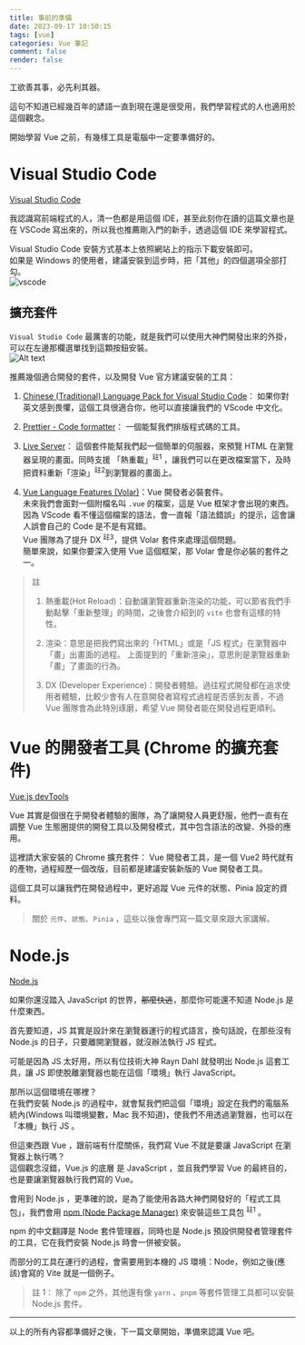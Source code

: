 ```yaml
---
title: 事前的準備
date: 2023-09-17 10:50:15
tags: [vue]
categories: Vue 筆記
comment: false
render: false
---
```


工欲善其事，必先利其器。  

這句不知道已經幾百年的諺語一直到現在還是很受用，我們學習程式的人也適用於這個觀念。  

開始學習 Vue 之前，有幾樣工具是電腦中一定要準備好的。


# Visual Studio Code
[Visual Studio Code](https://code.visualstudio.com/download)

我認識寫前端程式的人，清一色都是用這個 IDE，甚至此刻你在讀的這篇文章也是在 VSCode 寫出來的，所以我也推薦剛入門的新手，透過這個 IDE 來學習程式。

Visual Studio Code 安裝方式基本上依照網站上的指示下載安裝即可。  
如果是 Windows 的使用者，建議安裝到這步時，把「其他」的四個選項全部打勾。  
![vscode](https://i.imgur.com/2njc0RF.jpg)

## 擴充套件

`Visual Studio Code` 最厲害的功能，就是我們可以使用大神們開發出來的外掛，可以在左邊那欄選單找到這顆按鈕安裝。  
![Alt text](https://i.imgur.com/qkWeigZ.png)

推薦幾個適合開發的套件，以及開發 Vue 官方建議安裝的工具：

1. [Chinese (Traditional) Language Pack for Visual Studio Code](https://marketplace.visualstudio.com/items?itemName=MS-CEINTL.vscode-language-pack-zh-hant)：
如果你對英文感到畏懼，這個工具很適合你，他可以直接讓我們的 VScode 中文化。


2. [Prettier - Code formatter](https://marketplace.visualstudio.com/items?itemName=esbenp.prettier-vscode)：
一個能幫我們排版程式碼的工具。


3. [Live Server](https://marketplace.visualstudio.com/items?itemName=ritwickdey.LiveServer)：
這個套件能幫我們起一個簡單的伺服器，來預覽 HTML 在瀏覽器呈現的畫面。同時支援 「熱重載」<sup>註1</sup> ，讓我們可以在更改檔案當下，及時把資料重新「渲染」<sup>註2</sup>到瀏覽器的畫面上。

4. [Vue Language Features (Volar)](https://marketplace.visualstudio.com/items?itemName=Vue.volar)：Vue 開發者必裝套件。  
未來我們會面對一個附檔名叫 `.vue` 的檔案，這是 Vue 框架才會出現的東西。  
因為 VScode 看不懂這個檔案的語法，會一直報「語法錯誤」的提示，這會讓人誤會自己的 Code 是不是有寫錯。   
Vue 團隊為了提升 DX <sup>註3</sup>，提供 Volar 套件來處理這個問題。  
簡單來說，如果你要深入使用 Vue 這個框架，那 Volar 會是你必裝的套件之一。


> 註
> 1. 熱重載(Hot Reload)：自動讓瀏覽器重新渲染的功能，可以節省我們手動點擊「重新整理」的時間，之後會介紹到的 `vite` 也會有這樣的特性。
> 
> 2. 渲染：意思是把我們寫出來的「HTML」或是「JS 程式」在瀏覽器中「畫」出畫面的過程。
上面提到的「重新渲染」，意思則是瀏覽器重新「畫」了畫面的行為。
> 
> 3. DX (Developer Experience)：開發者體驗。過往程式開發都在追求使用者體驗，比較少會有人在意開發者寫程式過程是否感到友善，不過 Vue 團隊會為此特別琢磨，希望 Vue 開發者能在開發過程更順利。  

# Vue 的開發者工具 (Chrome 的擴充套件)
[Vue.js devTools](https://chrome.google.com/webstore/detail/vuejs-devtools/nhdogjmejiglipccpnnnanhbledajbpd)


Vue 其實是個很在乎開發者體驗的團隊，為了讓開發人員更舒服，他們一直有在調整 Vue 生態圈提供的開發工具以及開發模式，其中包含語法的改變、外掛的應用。  

這裡請大家安裝的 Chrome 擴充套件： Vue 開發者工具，是一個 Vue2 時代就有的產物，過程經歷一個改版，目前都是建議安裝新版的 Vue 開發者工具。

這個工具可以讓我們在開發過程中，更好追蹤 Vue 元件的狀態、Pinia 設定的資料。

> 關於 `元件`、`狀態`、`Pinia` ，這些以後會專門寫一篇文章來跟大家講解。


# Node.js

[Node.js](https://nodejs.org/zh-tw)

如果你還沒踏入 JavaScript 的世界，~~那麼快逃~~，那麼你可能還不知道 Node.js 是什麼東西。
 
首先要知道，JS 其實是設計來在瀏覽器運行的程式語言，換句話說，在那些沒有 Node.js 的日子，只要離開瀏覽器，就沒辦法執行 JS 程式。

可能是因為 JS 太好用，所以有位技術大神 Rayn Dahl 就發明出 Node.js 這套工具，讓 JS 即使脫離瀏覽器也能在這個「環境」執行 JavaScript。

那所以這個環境在哪裡？  
在我們安裝 Node.js 的過程中，就會幫我們把這個「環境」設定在我們的電腦系統內(Windows 叫環境變數，Mac 我不知道)，使我們不用透過瀏覽器，也可以在「本機」執行 JS 。

但這東西跟 Vue ，跟前端有什麼關係，我們寫 Vue 不就是要讓 JavaScript 在瀏覽器上執行嗎？  
這個觀念沒錯，Vue.js 的底層 是 JavaScript ，並且我們學習 Vue 的最終目的，也是要讓瀏覽器執行我們寫的 Vue。

會用到 Node.js ，更準確的說，是為了能使用各路大神們開發好的「程式工具包」，我們會用 [npm (Node Package Manager)](https://www.npmjs.com/) 來安裝這些工具包 <sup>註1</sup> 。  

npm 的中文翻譯是 Node 套件管理器，同時也是 Node.js 預設供開發者管理套件的工具，它在我們安裝 Node.js 時會一併被安裝。

而部分的工具在運行的過程，會需要用到本機的 JS 環境：Node，例如之後(應該)會寫的 Vite 就是一個例子。

> 註 1： 除了 `npm` 之外，其他還有像 `yarn` 、`pnpm` 等套件管理工具都可以安裝 Node.js 套件。

---
以上的所有內容都準備好之後，下一篇文章開始，準備來認識 Vue 吧。